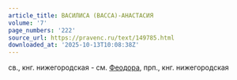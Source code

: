 ```yaml
---
article_title: ВАСИЛИСА (ВАССА)-АНАСТАСИЯ
volume: '7'
page_numbers: '222'
source_url: https://pravenc.ru/text/149785.html
downloaded_at: '2025-10-13T10:08:38Z'
---
```


св., кнг. нижегородская - см. [Феодора](https://pravenc.ru/text/Феодор.html), прп., кнг. нижегородская
